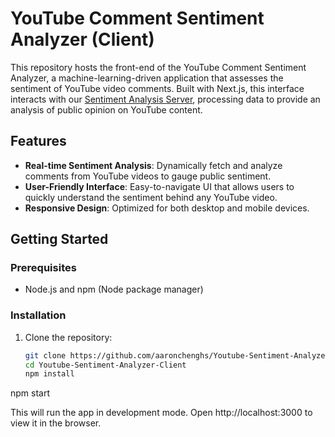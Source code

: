 # YouTube Comment Sentiment Analyzer (Client)

This repository hosts the front-end of the YouTube Comment Sentiment Analyzer, a machine-learning-driven application that assesses the sentiment of YouTube video comments. Built with Next.js, this interface interacts with our [Sentiment Analysis Server](https://github.com/aaronchenghs/youtube-sentiment-analyzer-server), processing data to provide an analysis of public opinion on YouTube content.

## Features

- **Real-time Sentiment Analysis**: Dynamically fetch and analyze comments from YouTube videos to gauge public sentiment.
- **User-Friendly Interface**: Easy-to-navigate UI that allows users to quickly understand the sentiment behind any YouTube video.
- **Responsive Design**: Optimized for both desktop and mobile devices.

## Getting Started

### Prerequisites

- Node.js and npm (Node package manager)

### Installation

1. Clone the repository:
   ```bash
   git clone https://github.com/aaronchenghs/Youtube-Sentiment-Analyzer-Client.git
   cd Youtube-Sentiment-Analyzer-Client
   npm install
npm start


This will run the app in development mode. Open http://localhost:3000 to view it in the browser.
